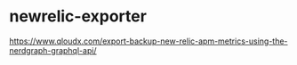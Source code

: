 # newrelic-exporter
https://www.qloudx.com/export-backup-new-relic-apm-metrics-using-the-nerdgraph-graphql-api/
